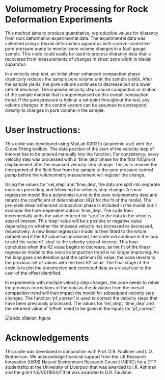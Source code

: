 # Volumometry Processing for Rock Deformation Experiments

This method aims to produce quantitative, reproducible values for dilatancy from rock deformation experimental data. The experimental data was collected using a triaxial deformation apparatus with a servo-controlled pore pressure pump to monitor pore volume changes in a fault gouge sample. This code could easily be used to process dilatancy data that is recovered from measurements of changes in shear zone width in biaxial apparatus. 

In a velocity step test, an initial shear enhanced compaction phase drastically reduces the sample pore volume until the sample yields. After the sample yields, the pore volume continues to decrease but at a lower rate of decrease. The imposed velocity steps cause compaction or dilation of the sample material that is superimposed on this overall compaction trend. If the pore pressure is held at a set point throughout the test, any volume changes in the control system can be assumed to correspond directly to changes in pore volume in the sample. 

# User Instructions:
This code was developed using MatLab R2021b (academic use) with the Curve Fitting toolbox. The data position of the start of the velocity step of interest has to be entered manually into the function. For consistency, every velocity step was processed with a ‘time_dep’ phase for the first 100μm of displacement after the imposed velocity step change. This is to remove the time period of the fluid flow from the sample to the pore pressure control pump before the volumometry measurement will register the change. 

Using the values for ‘vel_step’ and ‘time_dep’, the data are split into separate matrices preceding and following the velocity step change. A linear regression model fits a polynomial curve to the pore volumometry data and returns the coefficient of determination (R2) for the fit of the model. The pre-yield shear enhanced compaction phase is included in the model but it excludes the time-dependent data in ‘time_dep’. The code then incrementally adds the value entered for ‘step’ to the data in the velocity step of interest. This ‘step’ value will be a positive or negative value depending on whether the imposed velocity has increased or decreased, respectively. A new linear regression model is then fitted to the whole dataset and if the R2 value has increased, the code will continue in the loop to add the value of ‘step’ to the velocity step of interest. This loop concludes when the R2 value begins to decrease, as the fit of the linear regression model to the overall compaction trend is no longer improving. As the loop goes one iteration past the optimum R2 value, the code reverts to the previous set of values with the best R2 value. The final stage of the code is to plot the uncorrected and corrected data as a visual cue to the user of the offset identified.

In experiments with multiple velocity step changes, the code needs to retain the previous corrections of the data as the deviation from the overall compaction trend will then impact the model for subsequent velocity step changes. The function ‘pf_correct’ is used to correct the velocity steps that have been previously processed. The values for ‘vel_step’, ‘time_dep’ and the returned value of ‘offset’ need to be given in the inputs for ‘pf_correct’.

![apdx_dilation_figure](https://user-images.githubusercontent.com/56039889/194540564-1e968475-b0fe-428e-8d44-b23085a39738.png)

# Acknowledgements
This code was developed in conjunction with Prof. D.R. Faulkner and L.O. Brotherson. We acknowledge financial support from the UK Research Innovation (UKRI) Natural Environment Research Council (NERC) for a DTP studentship at the University of Liverpool that was awarded to I.R. Ashman and the grant NE/V011804/1 that was awarded to D.R. Faulkner. 
